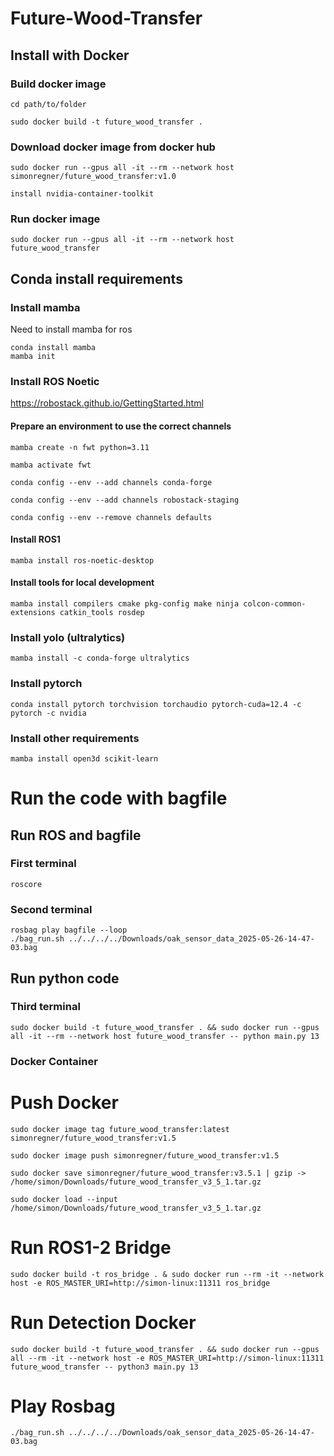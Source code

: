 # Future-Wood-Transfer

## Install with Docker 

### Build docker image

```
cd path/to/folder
```

```
sudo docker build -t future_wood_transfer .
```

### Download docker image from docker hub

```
sudo docker run --gpus all -it --rm --network host simonregner/future_wood_transfer:v1.0
```

```
install nvidia-container-toolkit
```

### Run docker image

```
sudo docker run --gpus all -it --rm --network host future_wood_transfer
```

## Conda install requirements

### Install mamba
Need to install mamba for ros

```
conda install mamba
mamba init
```

### Install ROS Noetic

https://robostack.github.io/GettingStarted.html

#### Prepare an environment to use the correct channels
```
mamba create -n fwt python=3.11

mamba activate fwt

conda config --env --add channels conda-forge

conda config --env --add channels robostack-staging

conda config --env --remove channels defaults
```

#### Install ROS1
```
mamba install ros-noetic-desktop
```

#### Install tools for local development
```
mamba install compilers cmake pkg-config make ninja colcon-common-extensions catkin_tools rosdep
```

### Install yolo (ultralytics)
```
mamba install -c conda-forge ultralytics
```

### Install pytorch
```
conda install pytorch torchvision torchaudio pytorch-cuda=12.4 -c pytorch -c nvidia
```

### Install other requirements 
```
mamba install open3d scikit-learn
```

# Run the code with bagfile
## Run ROS and bagfile
### First terminal 
```
roscore
```

### Second terminal 
```
rosbag play bagfile --loop
./bag_run.sh ../../../../Downloads/oak_sensor_data_2025-05-26-14-47-03.bag 
```

## Run python code 

### Third terminal 
```
sudo docker build -t future_wood_transfer . && sudo docker run --gpus all -it --rm --network host future_wood_transfer -- python main.py 13
```

### Docker Container

# Push Docker
```
sudo docker image tag future_wood_transfer:latest simonregner/future_wood_transfer:v1.5
```

```
sudo docker image push simonregner/future_wood_transfer:v1.5
```

```
sudo docker save simonregner/future_wood_transfer:v3.5.1 | gzip -> /home/simon/Downloads/future_wood_transfer_v3_5_1.tar.gz
```

```angular2html
sudo docker load --input /home/simon/Downloads/future_wood_transfer_v3_5_1.tar.gz
```

# Run ROS1-2 Bridge

```
sudo docker build -t ros_bridge . & sudo docker run --rm -it --network host -e ROS_MASTER_URI=http://simon-linux:11311 ros_bridge
```

# Run Detection Docker

```
sudo docker build -t future_wood_transfer . && sudo docker run --gpus all --rm -it --network host -e ROS_MASTER_URI=http://simon-linux:11311 future_wood_transfer -- python3 main.py 13
```

# Play Rosbag

```
./bag_run.sh ../../../../Downloads/oak_sensor_data_2025-05-26-14-47-03.bag
```